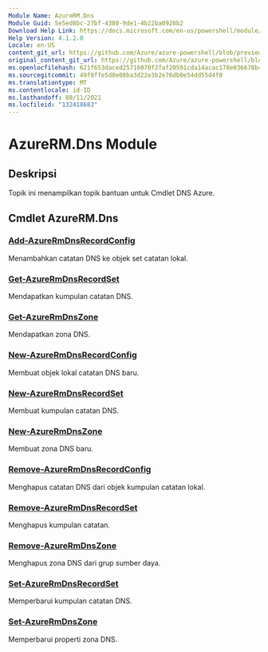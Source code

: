 ```yaml
---
Module Name: AzureRM.Dns
Module Guid: 5e5ed8bc-27bf-4380-9de1-4b22ba0920b2
Download Help Link: https://docs.microsoft.com/en-us/powershell/module/azurerm.dns
Help Version: 4.1.2.0
Locale: en-US
content_git_url: https://github.com/Azure/azure-powershell/blob/preview/src/ResourceManager/Dns/Commands.Dns/help/AzureRM.DNS.md
original_content_git_url: https://github.com/Azure/azure-powershell/blob/preview/src/ResourceManager/Dns/Commands.Dns/help/AzureRM.DNS.md
ms.openlocfilehash: 621f653daced25716070f2faf20591cda14acac178e036678b40b7c1368d8284
ms.sourcegitcommit: 49f8ffe5d8e08ba3d22e3b2e76db0e54dd55d4f0
ms.translationtype: MT
ms.contentlocale: id-ID
ms.lasthandoff: 08/11/2021
ms.locfileid: "132418683"
---
```

# AzureRM.Dns Module
## Deskripsi
Topik ini menampilkan topik bantuan untuk Cmdlet DNS Azure.

## Cmdlet AzureRM.Dns
### [Add-AzureRmDnsRecordConfig](Add-AzureRmDnsRecordConfig.md)
Menambahkan catatan DNS ke objek set catatan lokal.

### [Get-AzureRmDnsRecordSet](Get-AzureRmDnsRecordSet.md)
Mendapatkan kumpulan catatan DNS.

### [Get-AzureRmDnsZone](Get-AzureRmDnsZone.md)
Mendapatkan zona DNS.

### [New-AzureRmDnsRecordConfig](New-AzureRmDnsRecordConfig.md)
Membuat objek lokal catatan DNS baru.

### [New-AzureRmDnsRecordSet](New-AzureRmDnsRecordSet.md)
Membuat kumpulan catatan DNS.

### [New-AzureRmDnsZone](New-AzureRmDnsZone.md)
Membuat zona DNS baru.

### [Remove-AzureRmDnsRecordConfig](Remove-AzureRmDnsRecordConfig.md)
Menghapus catatan DNS dari objek kumpulan catatan lokal.

### [Remove-AzureRmDnsRecordSet](Remove-AzureRmDnsRecordSet.md)
Menghapus kumpulan catatan.

### [Remove-AzureRmDnsZone](Remove-AzureRmDnsZone.md)
Menghapus zona DNS dari grup sumber daya.

### [Set-AzureRmDnsRecordSet](Set-AzureRmDnsRecordSet.md)
Memperbarui kumpulan catatan DNS.

### [Set-AzureRmDnsZone](Set-AzureRmDnsZone.md)
Memperbarui properti zona DNS.

